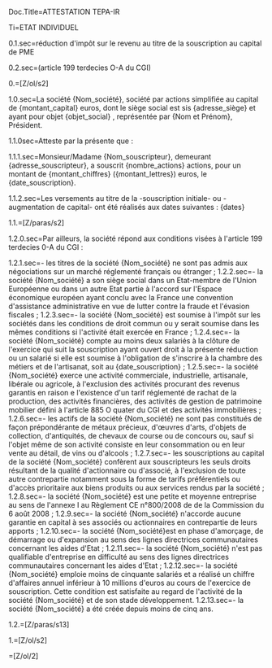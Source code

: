 Doc.Title=ATTESTATION TEPA-IR

Ti=ETAT INDIVIDUEL

0.1.sec=réduction d'impôt sur le revenu au titre de la souscription au capital de PME

0.2.sec=(article 199 terdecies O-A du CGI)

0.=[Z/ol/s2]

1.0.sec=La société {Nom_société}, société par actions simplifiée au capital de {montant_capital} euros, dont le siège social est sis {adresse_siège} et ayant pour objet  {objet_social} , représentée par {Nom et Prénom}, Président.

1.1.0sec=Atteste par la présente que :

1.1.1.sec=Monsieur/Madame {Nom_souscripteur}, demeurant {adresse_souscripteur}, a souscrit {nombre_actions} actions, pour un montant de {montant_chiffres} ({montant_lettres}) euros, le {date_souscription}.

1.1.2.sec=Les versements au titre de la -souscription initiale- ou -augmentation de capital- ont été réalisés aux dates suivantes : {dates}

1.1.=[Z/paras/s2]

1.2.0.sec=Par ailleurs, la société répond aux conditions visées à l'article 199 terdecies 0-A du CGI :

1.2.1.sec=- les titres de la société {Nom_société} ne sont pas admis aux négociations sur un marché réglementé français ou étranger ;
1.2.2.sec=- la société {Nom_société} a son siège social dans un Etat-membre de l'Union Européenne ou dans un autre Etat partie à l'accord sur l'Espace économique européen ayant conclu avec la France une convention d'assistance administrative en vue de lutter contre la fraude et l'évasion fiscales ;
1.2.3.sec=- la société {Nom_société} est soumise à l'impôt sur les sociétés dans les conditions de droit commun ou y serait soumise dans les mêmes conditions si l'activité était exercée en France ;
1.2.4.sec=- la société {Nom_société} compte au moins deux salariés à la clôture de l'exercice qui suit la souscription ayant ouvert droit à la présente réduction ou un salarié si elle est soumise à l'obligation de s'inscrire à la chambre des métiers et de l'artisanat, soit au {date_souscription} ;
1.2.5.sec=- la société {Nom_société} exerce une activité commerciale, industrielle, artisanale, libérale ou agricole, à l'exclusion des activités procurant des revenus garantis en raison e l'existence d'un tarif réglementé de rachat de la production, des activités financières, des activités de gestion de patrimoine mobilier défini à l'article 885 O quater du CGI et des activités immobilières ;
1.2.6.sec=- les actifs de la société {Nom_société} ne sont pas constitués de façon prépondérante de métaux précieux, d'œuvres d'arts, d'objets de collection, d'antiquités, de chevaux de course ou de concours ou, sauf si l'objet même de son activité consiste en leur consommation ou en leur vente au détail, de vins ou d'alcools ;
1.2.7.sec=- les souscriptions au capital de la société {Nom_société} confèrent aux souscripteurs les seuls droits résultant de la qualité d'actionnaire ou d'associé, à l'exclusion de toute autre contrepartie notamment sous la forme de tarifs préférentiels ou d'accès prioritaire aux biens produits ou aux services rendus par la société ;
1.2.8.sec=- la société {Nom_société} est une petite et moyenne entreprise au sens de l'annexe I au Règlement CE n°800/2008 de de la Commission du 6 août 2008 ;
1.2.9.sec=- la société {Nom_société} n'accorde aucune garantie en capital à ses associés ou actionnaires en contrepartie de leurs apports ;
1.2.10.sec=- la société {Nom_société}est en phase d'amorçage, de démarrage ou d'expansion au sens des lignes directrices communautaires concernant les aides d'Etat ;
1.2.11.sec=- la société {Nom_société} n'est pas qualifiable d'entreprise en difficulté au sens des lignes directrices communautaires concernant les aides d'Etat ;
1.2.12.sec=- la société {Nom_société} emploie moins de cinquante salariés et a réalisé un chiffre d'affaires annuel inférieur à 10 millions d'euros au cours de l'exercice de souscription. Cette condition est satisfaite au regard de l'activité de la société {Nom_société} et de son stade développement.
1.2.13.sec=- la société {Nom_société} a été créée depuis moins de cinq ans.  

1.2.=[Z/paras/s13]

1.=[Z/ol/s2]  

=[Z/ol/2]  
